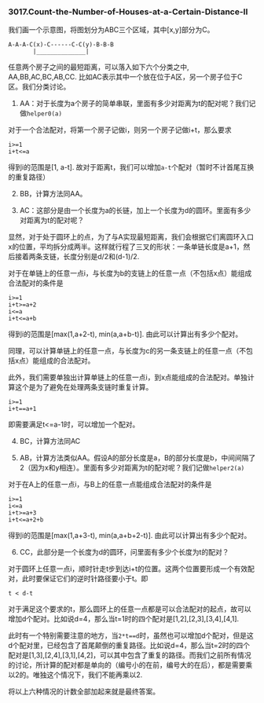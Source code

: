 ### 3017.Count-the-Number-of-Houses-at-a-Certain-Distance-II

我们画一个示意图，将图划分为ABC三个区域，其中[x,y]部分为C。
```
A-A-A-C(x)-C------C-C(y)-B-B-B
       |______________|
```

任意两个房子之间的最短距离，可以落入如下六个分类之中, AA,BB,AC,BC,AB,CC. 比如AC表示其中一个放在位于A区，另一个房子位于C区。我们分类讨论。

1. AA：对于长度为a个房子的简单串联，里面有多少对距离为t的配对呢？我们记做`helper0(a)`
 
对于一个合法配对，将第一个房子记做i，则另一个房子记做i+t，那么要求
```
i>=1
i+t<=a
```
得到i的范围是[1, a-t]. 故对于距离t，我们可以增加`a-t`个配对（暂时不计首尾互换的重复路径）

2. BB，计算方法同AA。

3. AC：这部分是由一个长度为a的长链，加上一个长度为d的圆环。里面有多少对距离为t的配对呢？

显然，对于处于圆环上的点，为了与A实现最短距离，我们会根据它们离圆环入口x的位置，平均拆分成两半。这样就行程了三叉的形状：一条单链长度是a+1，然后接着两条支链，长度分别是d/2和(d-1)/2.

对于在单链上的任意一点i，与长度为b的支链上的任意一点（不包括x点）能组成合法配对的条件是
```
i>=1
i+t>=a+2
i<=a
i+t<=a+b
```
得到i的范围是[max(1,a+2-t), min(a,a+b-t)]. 由此可以计算出有多少个配对。

同理，可以计算单链上的任意一点，与长度为c的另一条支链上的任意一点（不包括x点）能组成的合法配对。

此外，我们需要单独出计算单链上的任意一点i，到x点能组成的合法配对。单独计算这个是为了避免在处理两条支链时重复计算。
```
i>=1
i+t==a+1
```
即需要满足t<=a-1时，可以增加一个配对。

4. BC，计算方法同AC
   
5. AB，计算方法类似AA。假设A的部分长度是a，B的部分长度是b，中间间隔了2（因为x和y相连）。里面有多少对距离为t的配对呢？我们记做`helper2(a)`

对于在A上的任意一点i，与B上的任意一点能组成合法配对的条件是
```
i>=1
i<=a
i+t>=a+3
i+t<=a+2+b
```
得到i的范围是[max(1,a+3-t), min(a,a+b+2-t)]. 由此可以计算出有多少个配对。

6. CC，此部分是一个长度为d的圆环，问里面有多少个长度为t的配对？

对于圆环上任意一点i，顺时针走t步到达i+t的位置。这两个位置要形成一个有效配对，此时要保证它们的逆时针路径要小于t。即
```
t < d-t
```
对于满足这个要求的t，那么圆环上的任意一点都是可以合法配对的起点，故可以增加d个配对。比如说d=4，那么当t=1时的四个配对是[1,2],[2,3],[3,4],[4,1].

此时有一个特别需要注意的地方，当`2*t==d`时，虽然也可以增加d个配对，但是这d个配对里，已经包含了首尾颠倒的重复路径。比如说d=4，那么当t=2时的四个配对是[1,3],[2,4],[3,1],[4,2]，可以其中包含了重复的路径。而我们之前所有情况的讨论，所计算的配对都是单向的（编号小的在前，编号大的在后），都是需要乘以2的。唯独这个情况下，我们不能再乘以2.

将以上六种情况的计数全部加起来就是最终答案。
